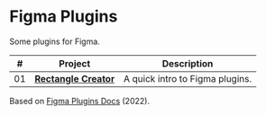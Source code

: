# Figma Plugins

Some plugins for Figma.

| #   | Project                                       | Description                     |
| --- | --------------------------------------------- | ------------------------------- |
| 01  | [**Rectangle Creator**](01-rectangle-creator) | A quick intro to Figma plugins. |

Based on [Figma Plugins Docs](https://www.figma.com/plugin-docs/) (2022).

